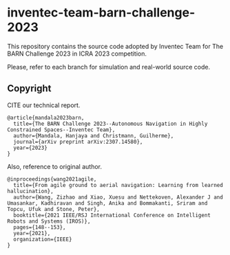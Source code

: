 # inventec-team-barn-challenge-2023
This repository contains the source code adopted by Inventec Team for The BARN Challenge 2023 in ICRA 2023 competition.

Please, refer to each branch for simulation and real-world source code.

## Copyright
CITE our technical report.
```
@article{mandala2023barn,
  title={The BARN Challenge 2023--Autonomous Navigation in Highly Constrained Spaces--Inventec Team},
  author={Mandala, Hanjaya and Christmann, Guilherme},
  journal={arXiv preprint arXiv:2307.14580},
  year={2023}
}
```

Also, reference to original author.
```
@inproceedings{wang2021agile,
  title={From agile ground to aerial navigation: Learning from learned hallucination},
  author={Wang, Zizhao and Xiao, Xuesu and Nettekoven, Alexander J and Umasankar, Kadhiravan and Singh, Anika and Bommakanti, Sriram and Topcu, Ufuk and Stone, Peter},
  booktitle={2021 IEEE/RSJ International Conference on Intelligent Robots and Systems (IROS)},
  pages={148--153},
  year={2021},
  organization={IEEE}
}
```
